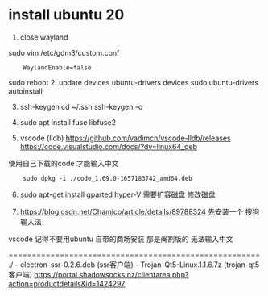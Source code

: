 # install ubuntu 20

1. close wayland

sudo vim /etc/gdm3/custom.conf 

```
    WaylandEnable=false
```
sudo reboot
2. update devices
ubuntu-drivers devices
sudo ubuntu-drivers autoinstall

3. ssh-keygen
cd ~/.ssh
ssh-keygen -o

4. sudo apt install fuse libfuse2

5. vscode (lldb)
https://github.com/vadimcn/vscode-lldb/releases
https://code.visualstudio.com/docs/?dv=linux64_deb

使用自己下载的code 才能输入中文
```
    sudo dpkg -i ./code_1.69.0-1657183742_amd64.deb 
```

6. sudo apt-get install gparted
hyper-V 需要扩容磁盘
修改磁盘

7. https://blog.csdn.net/Chamico/article/details/89788324 
先安装一个  搜狗输入法

vscode 记得不要用ubuntu 自带的商场安装  那是阉割版的  无法输入中文


======================================================
./
    - electron-ssr-0.2.6.deb (ssr客户端)
    - Trojan-Qt5-Linux.1.1.6.7z (trojan-qt5 客户端)
    https://portal.shadowsocks.nz/clientarea.php?action=productdetails&id=1424297

